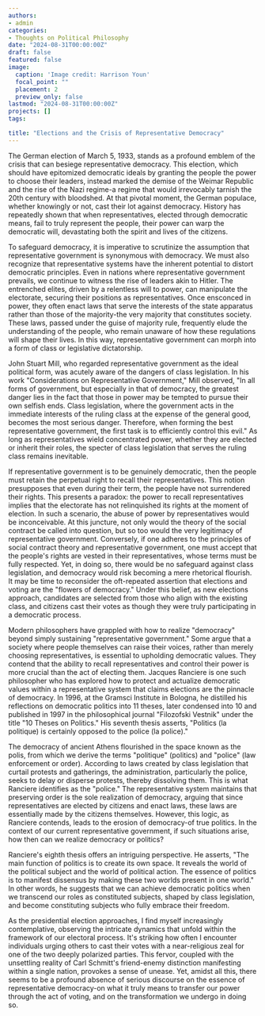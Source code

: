 ```yaml
---
authors:
- admin
categories:
- Thoughts on Political Philosophy
date: "2024-08-31T00:00:00Z"
draft: false
featured: false
image:
  caption: 'Image credit: Harrison Youn'
  focal_point: ""
  placement: 2
  preview_only: false
lastmod: "2024-08-31T00:00:00Z"
projects: []
tags:

title: "Elections and the Crisis of Representative Democracy"
---
```

The German election of March 5, 1933, stands as a profound emblem of the crisis that can besiege representative democracy. This election, which should have epitomized democratic ideals by granting the people the power to choose their leaders, instead marked the demise of the Weimar Republic and the rise of the Nazi regime-a regime that would irrevocably tarnish the 20th century with bloodshed. At that pivotal moment, the German populace, whether knowingly or not, cast their lot against democracy. History has repeatedly shown that when representatives, elected through democratic means, fail to truly represent the people, their power can warp the democratic will, devastating both the spirit and lives of the citizens.

To safeguard democracy, it is imperative to scrutinize the assumption that representative government is synonymous with democracy. We must also recognize that representative systems have the inherent potential to distort democratic principles. Even in nations where representative government prevails, we continue to witness the rise of leaders akin to Hitler. The entrenched elites, driven by a relentless will to power, can manipulate the electorate, securing their positions as representatives. Once ensconced in power, they often enact laws that serve the interests of the state apparatus rather than those of the majority-the very majority that constitutes society. These laws, passed under the guise of majority rule, frequently elude the understanding of the people, who remain unaware of how these regulations will shape their lives. In this way, representative government can morph into a form of class or legislative dictatorship.

John Stuart Mill, who regarded representative government as the ideal political form, was acutely aware of the dangers of class legislation. In his work "Considerations on Representative Government," Mill observed, "In all forms of government, but especially in that of democracy, the greatest danger lies in the fact that those in power may be tempted to pursue their own selfish ends. Class legislation, where the government acts in the immediate interests of the ruling class at the expense of the general good, becomes the most serious danger. Therefore, when forming the best representative government, the first task is to efficiently control this evil." As long as representatives wield concentrated power, whether they are elected or inherit their roles, the specter of class legislation that serves the ruling class remains inevitable.

If representative government is to be genuinely democratic, then the people must retain the perpetual right to recall their representatives. This notion presupposes that even during their term, the people have not surrendered their rights. This presents a paradox: the power to recall representatives implies that the electorate has not relinquished its rights at the moment of election. In such a scenario, the abuse of power by representatives would be inconceivable. At this juncture, not only would the theory of the social contract be called into question, but so too would the very legitimacy of representative government. Conversely, if one adheres to the principles of social contract theory and representative government, one must accept that the people's rights are vested in their representatives, whose terms must be fully respected. Yet, in doing so, there would be no safeguard against class legislation, and democracy would risk becoming a mere rhetorical flourish. It may be time to reconsider the oft-repeated assertion that elections and voting are the "flowers of democracy." Under this belief, as new elections approach, candidates are selected from those who align with the existing class, and citizens cast their votes as though they were truly participating in a democratic process.

Modern philosophers have grappled with how to realize "democracy" beyond simply sustaining "representative government." Some argue that a society where people themselves can raise their voices, rather than merely choosing representatives, is essential to upholding democratic values. They contend that the ability to recall representatives and control their power is more crucial than the act of electing them. Jacques Ranciere is one such philosopher who has explored how to protect and actualize democratic values within a representative system that claims elections are the pinnacle of democracy. In 1996, at the Gramsci Institute in Bologna, he distilled his reflections on democratic politics into 11 theses, later condensed into 10 and published in 1997 in the philosophical journal "Filozofski Vestnik" under the title "10 Theses on Politics." His seventh thesis asserts, "Politics (la politique) is certainly opposed to the police (la police)."

The democracy of ancient Athens flourished in the space known as the polis, from which we derive the terms "politique" (politics) and "police" (law enforcement or order). According to laws created by class legislation that curtail protests and gatherings, the administration, particularly the police, seeks to delay or disperse protests, thereby dissolving them. This is what Ranciere identifies as the "police." The representative system maintains that preserving order is the sole realization of democracy, arguing that since representatives are elected by citizens and enact laws, these laws are essentially made by the citizens themselves. However, this logic, as Ranciere contends, leads to the erosion of democracy-of true politics. In the context of our current representative government, if such situations arise, how then can we realize democracy or politics?

Ranciere's eighth thesis offers an intriguing perspective. He asserts, "The main function of politics is to create its own space. It reveals the world of the political subject and the world of political action. The essence of politics is to manifest dissensus by making these two worlds present in one world." In other words, he suggests that we can achieve democratic politics when we transcend our roles as constituted subjects, shaped by class legislation, and become constituting subjects who fully embrace their freedom.

As the presidential election approaches, I find myself increasingly contemplative, observing the intricate dynamics that unfold within the framework of our electoral process. It's striking how often I encounter individuals urging others to cast their votes with a near-religious zeal for one of the two deeply polarized parties. This fervor, coupled with the unsettling reality of Carl Schmitt's friend-enemy distinction manifesting within a single nation, provokes a sense of unease. Yet, amidst all this, there seems to be a profound absence of serious discourse on the essence of representative democracy-on what it truly means to transfer our power through the act of voting, and on the transformation we undergo in doing so.

